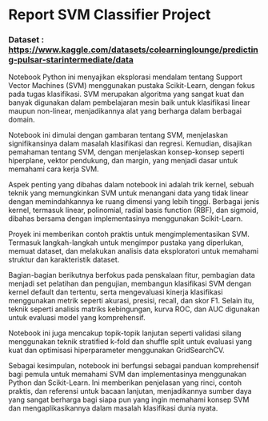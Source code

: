 # Report SVM Classifier Project

### Dataset : https://www.kaggle.com/datasets/colearninglounge/predicting-pulsar-starintermediate/data

Notebook Python ini menyajikan eksplorasi mendalam tentang Support Vector Machines (SVM) menggunakan pustaka Scikit-Learn, dengan fokus pada tugas klasifikasi. SVM merupakan algoritma yang sangat kuat dan banyak digunakan dalam pembelajaran mesin baik untuk klasifikasi linear maupun non-linear, menjadikannya alat yang berharga dalam berbagai domain.

Notebook ini dimulai dengan gambaran tentang SVM, menjelaskan signifikansinya dalam masalah klasifikasi dan regresi. Kemudian, disajikan pemahaman tentang SVM, dengan menjelaskan konsep-konsep seperti hiperplane, vektor pendukung, dan margin, yang menjadi dasar untuk memahami cara kerja SVM.

Aspek penting yang dibahas dalam notebook ini adalah trik kernel, sebuah teknik yang memungkinkan SVM untuk menangani data yang tidak linear dengan memindahkannya ke ruang dimensi yang lebih tinggi. Berbagai jenis kernel, termasuk linear, polinomial, radial basis function (RBF), dan sigmoid, dibahas bersama dengan implementasinya menggunakan Scikit-Learn.

Proyek ini memberikan contoh praktis untuk mengimplementasikan SVM. Termasuk langkah-langkah untuk mengimpor pustaka yang diperlukan, memuat dataset, dan melakukan analisis data eksploratori untuk memahami struktur dan karakteristik dataset.

Bagian-bagian berikutnya berfokus pada penskalaan fitur, pembagian data menjadi set pelatihan dan pengujian, membangun klasifikasi SVM dengan kernel default dan tertentu, serta mengevaluasi kinerja klasifikasi menggunakan metrik seperti akurasi, presisi, recall, dan skor F1. Selain itu, teknik seperti analisis matriks kebingungan, kurva ROC, dan AUC digunakan untuk evaluasi model yang komprehensif.

Notebook ini juga mencakup topik-topik lanjutan seperti validasi silang menggunakan teknik stratified k-fold dan shuffle split untuk evaluasi yang kuat dan optimisasi hiperparameter menggunakan GridSearchCV.

Sebagai kesimpulan, notebook ini berfungsi sebagai panduan komprehensif bagi pemula untuk memahami SVM dan implementasinya menggunakan Python dan Scikit-Learn. Ini memberikan penjelasan yang rinci, contoh praktis, dan referensi untuk bacaan lanjutan, menjadikannya sumber daya yang sangat berharga bagi siapa pun yang ingin memahami konsep SVM dan mengaplikasikannya dalam masalah klasifikasi dunia nyata.
